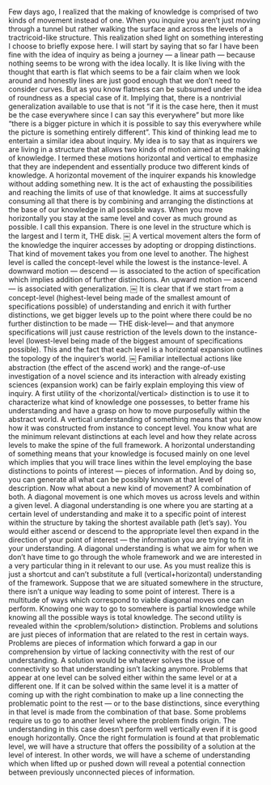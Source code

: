 Few days ago, I realized that the making of knowledge is comprised of two kinds of movement instead of one. When you inquire you aren’t just moving through a tunnel but rather walking the surface and across the levels of a tractricoid-like structure.
This realization shed light on something interesting I choose to briefly expose here. I will start by saying that so far I have been fine with the idea of inquiry as being a journey — a linear path — because nothing seems to be wrong with the idea locally. It is like living with the thought that earth is flat which seems to be a fair claim when we look around and honestly lines are just good enough that we don’t need to consider curves. But as you know flatness can be subsumed under the idea of roundness as a special case of it. Implying that, there is a nontrivial generalization available to use that is not “if it is the case here, then it must be the case everywhere since I can say this everywhere” but more like “there is a bigger picture in which it is possible to say this everywhere while the picture is something entirely different”. This kind of thinking lead me to entertain a similar idea about inquiry.
My idea is to say that as inquirers we are living in a structure that allows two kinds of motion aimed at the making of knowledge. I termed these motions horizontal and vertical to emphasize that they are independent and essentially produce two different kinds of knowledge.
A horizontal movement of the inquirer expands his knowledge without adding something new. It is the act of exhausting the possibilities and reaching the limits of use of that knowledge. It aims at successfully consuming all that there is by combining and arranging the distinctions at the base of our knowledge in all possible ways. When you move horizontally you stay at the same level and cover as much ground as possible. I call this expansion. There is one level in the structure which is the largest and I term it, THE disk.
￼
A vertical movement alters the form of the knowledge the inquirer accesses by adopting or dropping distinctions. That kind of movement takes you from one level to another. The highest level is called the concept-level while the lowest is the instance-level. A downward motion — descend — is associated to the action of specification which implies addition of further distinctions. An upward motion — ascend — is associated with generalization.
￼
It is clear that if we start from a concept-level (highest-level being made of the smallest amount of specifications possible) of understanding and enrich it with further distinctions, we get bigger levels up to the point where there could be no further distinction to be made — THE disk-level— and that anymore specifications will just cause restriction of the levels down to the instance-level (lowest-level being made of the biggest amount of specifications possible). This and the fact that each level is a horizontal expansion outlines the topology of the inquirer’s world.
￼
Familiar intellectual actions like abstraction (the effect of the ascend work) and the range-of-use investigation of a novel science and its interaction with already existing sciences (expansion work) can be fairly explain employing this view of inquiry.
A first utility of the <horizontal/vertical> distinction is to use it to characterize what kind of knowledge one possesses, to better frame his understanding and have a grasp on how to move purposefully within the abstract world. A vertical understanding of something means that you know how it was constructed from instance to concept level. You know what are the minimum relevant distinctions at each level and how they relate across levels to make the spine of the full framework. A horizontal understanding of something means that your knowledge is focused mainly on one level which implies that you will trace lines within the level employing the base distinctions to points of interest — pieces of information. And by doing so, you can generate all what can be possibly known at that level of description.
Now what about a new kind of movement? A combination of both. A diagonal movement is one which moves us across levels and within a given level. A diagonal understanding is one where you are starting at a certain level of understanding and make it to a specific point of interest within the structure by taking the shortest available path (let’s say). You would either ascend or descend to the appropriate level then expand in the direction of your point of interest — the information you are trying to fit in your understanding. A diagonal understanding is what we aim for when we don’t have time to go through the whole framework and we are interested in a very particular thing in it relevant to our use. As you must realize this is just a shortcut and can’t substitute a full (vertical+horizontal) understanding of the framework. Suppose that we are situated somewhere in the structure, there isn’t a unique way leading to some point of interest. There is a multitude of ways which correspond to viable diagonal moves one can perform.
Knowing one way to go to somewhere is partial knowledge while knowing all the possible ways is total knowledge.
The second utility is revealed within the <problem/solution> distinction. Problems and solutions are just pieces of information that are related to the rest in certain ways. Problems are pieces of information which forward a gap in our comprehension by virtue of lacking connectivity with the rest of our understanding. A solution would be whatever solves the issue of connectivity so that understanding isn’t lacking anymore. Problems that appear at one level can be solved either within the same level or at a different one. If it can be solved within the same level it is a matter of coming up with the right combination to make up a line connecting the problematic point to the rest — or to the base distinctions, since everything in that level is made from the combination of that base. Some problems require us to go to another level where the problem finds origin. The understanding in this case doesn’t perform well vertically even if it is good enough horizontally. Once the right formulation is found at that problematic level, we will have a structure that offers the possibility of a solution at the level of interest. In other words, we will have a scheme of understanding which when lifted up or pushed down will reveal a potential connection between previously unconnected pieces of information.